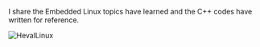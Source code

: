 
I share the Embedded Linux topics have learned and the C++ codes have written for reference.

![HevalLinux](https://github.com/user-attachments/assets/4ec2f707-e4bb-4d4d-9be0-15ffd90c6512)
